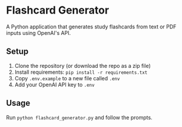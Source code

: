 # Flashcard Generator

A Python application that generates study flashcards from text or PDF inputs using OpenAI's API.

## Setup
1. Clone the repository (or download the repo as a zip file)
2. Install requirements: `pip install -r requirements.txt`
3. Copy `.env.example` to a new file called `.env`
4. Add your OpenAI API key to `.env`

## Usage
Run `python flashcard_generator.py` and follow the prompts.